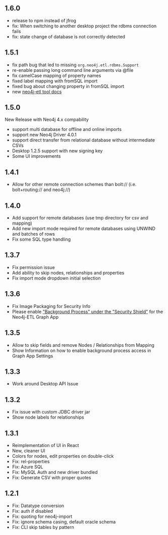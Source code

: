 ## 1.6.0

* release to npm instead of jfrog
* fix: When switching to another desktop project the rdbms connection fails
* fix: state change of database is not correctly detected

## 1.5.1

* fix path bug that led to missing `org.neo4j.etl.rdbms.Support`
* re-enable passing long command line arguments via @file
* fix camelCase mapping of property names
* fixed label mapping with fromSQL import
* fixed bug about changing property in fromSQL import
* new [neo4j-etl tool docs](https://neo4j.com/labs/etl-tool/)

## 1.5.0

New Release with Neo4j 4.x compability

* support multi database for offline and online imports
* support new Neo4j Driver 4.0.1
* support direct transfer from relational database without intermediate CSVs
* Desktop 1.2.5 support with new signing key
* Some UI improvements

## 1.4.1

* Allow for other remote connection schemes than bolt:// (i.e. bolt+routing:// and neo4j://)

## 1.4.0

* Add support for remote databases (use tmp directory for csv and mapping)
* Add new import mode required for remote databases using UNWIND and batches of rows
* Fix some SQL type handling

## 1.3.7

* Fix permission issue
* Add ability to skip nodes, relationships and properties
* Fix import mode dropdown initial selection

## 1.3.6

* Fix Image Packaging for Security Info
* Please enable ["Background Process" under the "Security Shield"](https://github.com/neo-technology/neo4j-etl/raw/master/neo4j-etl-ui/src/browser/modules/Stream/JavaPerm.jpg) for the Neo4j-ETL Graph App


## 1.3.5

* Allow to skip fields and remove Nodes / Relationships from Mapping
* Show Information on how to enable background process access in Graph App Settings

## 1.3.3

* Work around Desktop API Issue

## 1.3.2

* Fix issue with custom JDBC driver jar
* Show node labels for relationships

## 1.3.1

* Reimplementation of UI in React
* New, cleaner UI 
* Colors for nodes, edit properties on double-click
* Fix: rel-properties
* Fix: Azure SQL
* Fix: MySQL Auth and new driver bundled
* Fix: Generate CSV with proper quotes

## 1.2.1

* Fix: Datatype conversion
* Fix: auth if disabled
* Fix: quoting for neo4j-import
* Fix: ignore schema casing, default oracle schema
* Fix: CLI skip tables by pattern

